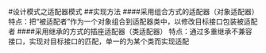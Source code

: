 #设计模式之适配器模式
##实现方法
####采用组合方式的适配器（对象适配器）
特点：把“被适配者”作为一个对象组合到适配器类中，以修改目标接口包装被适配者
####采用继承的方式的插座适配器（类适配器） 特点：通过多重继承不兼容接口，实现对目标接口的匹配，单一的为某个类而实现适配